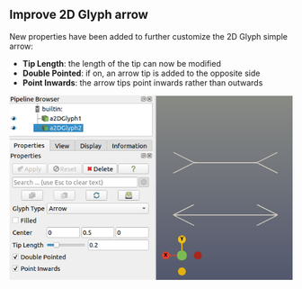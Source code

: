 ## Improve 2D Glyph arrow

New properties have been added to further customize the 2D Glyph simple arrow:
- **Tip Length**: the length of the tip can now be modified
- **Double Pointed**: if on, an arrow tip is added to the opposite side
- **Point Inwards**: the arrow tips point inwards rather than outwards

![New 2D arrow properties](./improve-2d-glyph-arrow.png)
